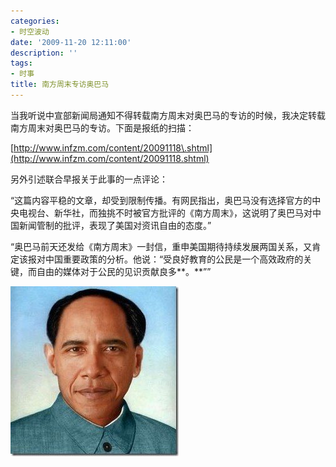 ```yaml
---
categories:
- 时空波动
date: '2009-11-20 12:11:00'
description: ''
tags:
- 时事
title: 南方周末专访奥巴马
---
```

当我听说中宣部新闻局通知不得转载南方周末对奥巴马的专访的时候，我决定转载南方周末对奥巴马的专访。下面是报纸的扫描：  
  


[http://www.infzm.com/content/20091118\.shtml](http://www.infzm.com/content/20091118.shtml)  
  
另外引述联合早报关于此事的一点评论：  
  
“这篇内容平稳的文章，却受到限制传播。有网民指出，奥巴马没有选择官方的中央电视台、新华社，而独挑不时被官方批评的《南方周末》，这说明了奥巴马对中国新闻管制的批评，表现了美国对资讯自由的态度。”  
  
“奥巴马前天还发给《南方周末》一封信，重申美国期待持续发展两国关系，又肯定该报对中国重要政策的分析。他说：“受良好教育的公民是一个高效政府的关键，而自由的媒体对于公民的见识贡献良多**。**””  
  
[![](/assets/spacetimewave/2009/11/261460_1258555827accq.jpg)](/assets/spacetimewave/2009/11/261460_1258555827accq.jpg)  
  
   
   
